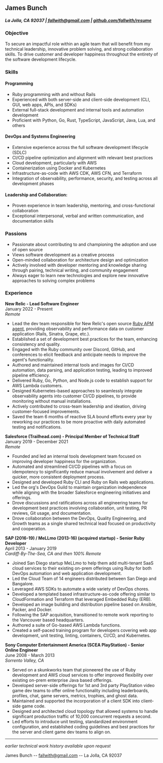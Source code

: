 ## James Bunch

##### La Jolla, CA 92037  | [fallwith@gmail.com](fallwith@gmail.com)  | [github.com/fallwith/resume](https://github.com/fallwith/resume)

### Objective

To secure an impactful role within an agile team that will benefit from my technical leadership, innovative problem solving, and strong collaboration skills. To drive customer and developer happiness throughout the entirety of the software development lifecycle.

### Skills

#### Programming

* Ruby programming with and without Rails
* Experienced with both server-side and client-side development (CLI, GUI, web apps, APIs, and SDKs)
* External full-stack development and internal tools and automation development
* Proficient with Python, Go, Rust, TypeScript, JavaScript, Java, Lua, and others

#### DevOps and Systems Engineering

* Extensive experience across the full software development lifecycle (SDLC)
* CI/CD pipeline optimization and alignment with relevant best practices
* Cloud development, particularly with AWS
* Containerization using Docker and Kubernetes
* Infrastructure-as-code with AWS CDK, AWS CFN, and Terraform
* Integration of observability, performance, security, and testing across all development phases

#### Leadership and Collaboration:

* Proven experience in team leadership, mentoring, and cross-functional collaboration
* Exceptional interpersonal, verbal and written communication, and documentation skills

### Passions

* Passionate about contributing to and championing the adoption and use of open source
* Views software development as a creative process
* Open-minded collaboration for architecture design and optimization
* Actively involved with developer mentoring and knowledge sharing through pairing, technical writing, and community engagement
* Always eager to learn new technologies and explore new innovative approaches to solving complex problems

### Experience

**New Relic - Lead Software Engineer**  
January 2022 - Present  
*Remote*  

* Lead the dev team responsible for New Relic's open source [Ruby APM agent](https://github.com/newrelic/newrelic-ruby-agent), providing observability and performance data on customer application (Rails, Sinatra, Grape, etc.).
* Established a set of development best practices for the team, enhancing consistency and quality.
* Engaged with the Ruby community over Discord, GitHub, and conferences to elicit feedback and anticipate needs to improve the agent's functionality.
* Authored and maintained internal tools and images for CI/CD automation, data parsing, and application testing, leading to improved pipeline efficiency.
* Delivered Ruby, Go, Python, and Node.js code to establish support for AWS Lambda customers.
* Designed Kubernetes-based approaches to seamlessly integrate observability agents into customer CI/CD pipelines, to provide monitoring without manual installations.
* Actively contributed to cross-team leadership and ideation, driving customer-focused improvements.
* Saved the team 6 months of reactive SLA bound efforts every year by reworking our practices to be more proactive with daily automated testing and notifications.

**Salesforce (Trailhead.com) - Principal Member of Technical Staff**  
January 2019 - December 2021  
*Remote*  

* Founded and led an internal tools development team focused on improving developer happiness for the organization.
* Automated and streamlined CI/CD pipelines with a focus on idempotency to significantly reduce manual involvement and deliver a quicker, more consistent deployment process.
* Designed and developed Ruby CLI and Ruby on Rails web applications.
* Led the org's DevOps Guild to maintain organization independence while aligning with the broader Salesforce engineering initiatives and offerings.
* Drove discussions and ratifications across all engineering teams for development best practices involving collaboration, unit testing, PR reviews, Git usage, and documentation.
* Drove collaboration between the DevOps, Quality Engineering, and Growth teams as a single shared technical lead focused on productivity and cooperation.

**SAP (2016-19) / MeLLmo (2013-16) (acquired startup) - Senior Ruby Developer**  
April 2013 - January 2019  
*Cardiff-By-The-Sea, CA and then 100% Remote*  

* Joined San Diego startup MeLLmo to help them add multi-tenant SaaS cloud services to their existing on-prem offerings using Ruby for both DevOps automation and web application development.
* Led the Cloud Team of 14 engineers distributed between San Diego and Bangalore.
* Leveraged AWS SDKs to automate a wide variety of DevOps chores.
* Developed a templated based infrastructure-as-code offering similar to CloudFormation and Terraform that leveraged Embedded Ruby (ERB).
* Developed an image building and distribution pipeline based on Ansible, Packer, and Docker.
* Following the SAP acquisition, transitioned to remote work reporting to the Vancouver based headquarters.
* Authored a suite of Go-based AWS Lambda functions.
* Created a self-paced training program for developers covering web app development, unit testing, linting, containers, CI/CD, and Kubernetes.

**Sony Computer Entertainment America (SCEA PlayStation) - Senior Online Engineer**  
June 2008 - March 2013  
*Sorrento Valley, CA*  

* Served on a skunkworks team that pioneered the use of Ruby development and AWS cloud services to offer improved flexibility over existing on-prem enterprise Java based offerings.
* Developed server-side offerings for 1st and 3rd party PlayStation video game dev teams to offer online functionality including leaderboards, profiles, chat, game servers, metrics, trophies, and ghost data.
* Maintained and supported the incorporation of a client SDK into client-side game code.
* Designed and architected cloud topology that allowed systems to handle significant production traffic of 10,000 concurrent requests a second.
* Led efforts to introduce unit testing, standardized environment configuration, and established coding guidelines and best practices for the server and client game dev teams to align on.

------

_earlier technical work history available upon request_

James Bunch -- [fallwith@gmail.com](fallwith@gmail.com) -- La Jolla, CA 92037
